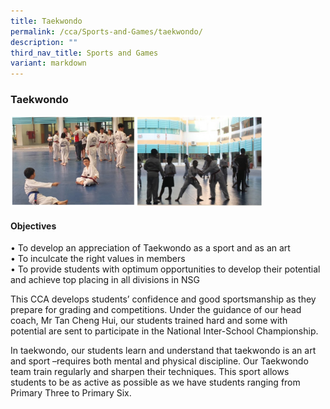 ```yaml
---
title: Taekwondo
permalink: /cca/Sports-and-Games/taekwondo/
description: ""
third_nav_title: Sports and Games
variant: markdown
---
```

### Taekwondo

<img src="/images/taekwondo.png" style="width:80%">

#### Objectives

• To develop an appreciation of Taekwondo as a sport and as an art<br>
• To inculcate the right values in members<br>
• To provide students with optimum opportunities to develop their potential and achieve top placing in all divisions in NSG

This CCA develops students’ confidence and good sportsmanship as they prepare for grading and competitions. Under the guidance of our head coach, Mr Tan Cheng Hui, our students trained hard and some with potential are sent to participate in the National Inter-School Championship.

In taekwondo, our students learn and understand that taekwondo is an art and sport –requires both mental and physical discipline. Our Taekwondo team train regularly and sharpen their techniques. This sport allows students to be as active as possible as we have students ranging from Primary Three to Primary Six.

  

